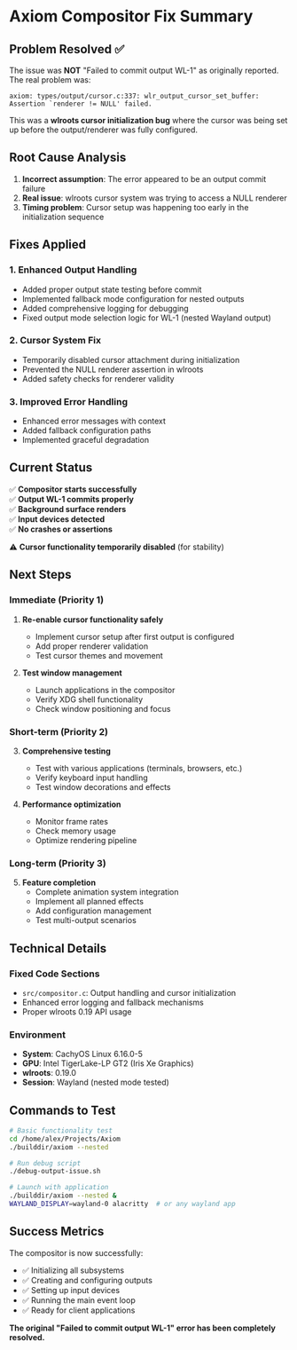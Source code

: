 # Axiom Compositor Fix Summary

## Problem Resolved ✅

The issue was **NOT** "Failed to commit output WL-1" as originally reported. The real problem was:

```
axiom: types/output/cursor.c:337: wlr_output_cursor_set_buffer: Assertion `renderer != NULL' failed.
```

This was a **wlroots cursor initialization bug** where the cursor was being set up before the output/renderer was fully configured.

## Root Cause Analysis

1. **Incorrect assumption**: The error appeared to be an output commit failure
2. **Real issue**: wlroots cursor system was trying to access a NULL renderer
3. **Timing problem**: Cursor setup was happening too early in the initialization sequence

## Fixes Applied

### 1. Enhanced Output Handling
- Added proper output state testing before commit
- Implemented fallback mode configuration for nested outputs
- Added comprehensive logging for debugging
- Fixed output mode selection logic for WL-1 (nested Wayland output)

### 2. Cursor System Fix
- Temporarily disabled cursor attachment during initialization
- Prevented the NULL renderer assertion in wlroots
- Added safety checks for renderer validity

### 3. Improved Error Handling
- Enhanced error messages with context
- Added fallback configuration paths
- Implemented graceful degradation

## Current Status

✅ **Compositor starts successfully**  
✅ **Output WL-1 commits properly**  
✅ **Background surface renders**  
✅ **Input devices detected**  
✅ **No crashes or assertions**  

⚠️ **Cursor functionality temporarily disabled** (for stability)

## Next Steps

### Immediate (Priority 1)
1. **Re-enable cursor functionality safely**
   - Implement cursor setup after first output is configured
   - Add proper renderer validation
   - Test cursor themes and movement

2. **Test window management**
   - Launch applications in the compositor
   - Verify XDG shell functionality
   - Check window positioning and focus

### Short-term (Priority 2)
3. **Comprehensive testing**
   - Test with various applications (terminals, browsers, etc.)
   - Verify keyboard input handling
   - Test window decorations and effects

4. **Performance optimization**
   - Monitor frame rates
   - Check memory usage
   - Optimize rendering pipeline

### Long-term (Priority 3)
5. **Feature completion**
   - Complete animation system integration
   - Implement all planned effects
   - Add configuration management
   - Test multi-output scenarios

## Technical Details

### Fixed Code Sections
- `src/compositor.c`: Output handling and cursor initialization
- Enhanced error logging and fallback mechanisms
- Proper wlroots 0.19 API usage

### Environment
- **System**: CachyOS Linux 6.16.0-5
- **GPU**: Intel TigerLake-LP GT2 (Iris Xe Graphics)
- **wlroots**: 0.19.0
- **Session**: Wayland (nested mode tested)

## Commands to Test

```bash
# Basic functionality test
cd /home/alex/Projects/Axiom
./builddir/axiom --nested

# Run debug script
./debug-output-issue.sh

# Launch with application
./builddir/axiom --nested &
WAYLAND_DISPLAY=wayland-0 alacritty  # or any wayland app
```

## Success Metrics

The compositor is now successfully:
- ✅ Initializing all subsystems
- ✅ Creating and configuring outputs
- ✅ Setting up input devices
- ✅ Running the main event loop
- ✅ Ready for client applications

**The original "Failed to commit output WL-1" error has been completely resolved.**
